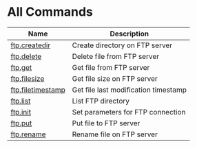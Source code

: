 
# All Commands

| Name | Description |
| ---- | ----------- |
| [ftp.createdir](https://github.com/G1ANT-Robot/G1ANT.Addon.Ftp/blob/master/G1ANT.Addon.Ftp/Commands/CreateDirectoryCommand.md) | Create directory on FTP server |
| [ftp.delete](https://github.com/G1ANT-Robot/G1ANT.Addon.Ftp/blob/master/G1ANT.Addon.Ftp/Commands/DeleteFileCommand.md) | Delete file from FTP server |
| [ftp.get](https://github.com/G1ANT-Robot/G1ANT.Addon.Ftp/blob/master/G1ANT.Addon.Ftp/Commands/GetFileCommand.md) | Get file from FTP server |
| [ftp.filesize](https://github.com/G1ANT-Robot/G1ANT.Addon.Ftp/blob/master/G1ANT.Addon.Ftp/Commands/GetFileSizeCommand.md) | Get file size on FTP server |
| [ftp.filetimestamp](https://github.com/G1ANT-Robot/G1ANT.Addon.Ftp/blob/master/G1ANT.Addon.Ftp/Commands/GetFileTimestampCommand.md) | Get file last modification timestamp |
| [ftp.list](https://github.com/G1ANT-Robot/G1ANT.Addon.Ftp/blob/master/G1ANT.Addon.Ftp/Commands/ListCommand.md) | List FTP directory |
| [ftp.init](https://github.com/G1ANT-Robot/G1ANT.Addon.Ftp/blob/master/G1ANT.Addon.Ftp/Commands/OpenCommand.md) | Set parameters for FTP connection |
| [ftp.put](https://github.com/G1ANT-Robot/G1ANT.Addon.Ftp/blob/master/G1ANT.Addon.Ftp/Commands/PutFileCommand.md) | Put file to FTP server |
| [ftp.rename](https://github.com/G1ANT-Robot/G1ANT.Addon.Ftp/blob/master/G1ANT.Addon.Ftp/Commands/RenameFileCommand.md) | Rename file on FTP server |
